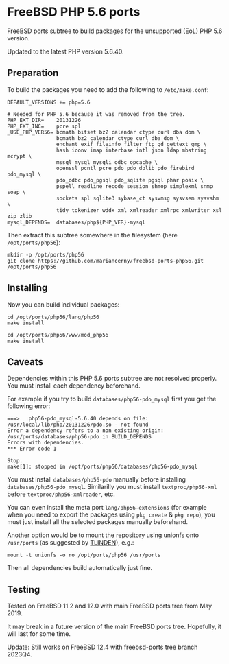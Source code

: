 # FreeBSD PHP 5.6 ports

FreeBSD ports subtree to build packages for the unsupported (EoL) PHP 5.6 version.

Updated to the latest PHP version 5.6.40.

## Preparation

To build the packages you need to add the following to `/etc/make.conf`:

    DEFAULT_VERSIONS += php=5.6
    
    # Needed for PHP 5.6 because it was removed from the tree.
    PHP_EXT_DIR=    20131226
    PHP_EXT_INC=    pcre spl
    _USE_PHP_VER56= bcmath bitset bz2 calendar ctype curl dba dom \
                    bcmath bz2 calendar ctype curl dba dom \
                    enchant exif fileinfo filter ftp gd gettext gmp \
                    hash iconv imap interbase intl json ldap mbstring mcrypt \
                    mssql mysql mysqli odbc opcache \
                    openssl pcntl pcre pdo pdo_dblib pdo_firebird pdo_mysql \
                    pdo_odbc pdo_pgsql pdo_sqlite pgsql phar posix \
                    pspell readline recode session shmop simplexml snmp soap \
                    sockets spl sqlite3 sybase_ct sysvmsg sysvsem sysvshm \
                    tidy tokenizer wddx xml xmlreader xmlrpc xmlwriter xsl zip zlib
    mysql_DEPENDS=  databases/php${PHP_VER}-mysql

Then extract this subtree somewhere in the filesystem (here `/opt/ports/php56`):

	mkdir -p /opt/ports/php56
	git clone https://github.com/mariancerny/freebsd-ports-php56.git /opt/ports/php56

## Installing

Now you can build individual packages:

	cd /opt/ports/php56/lang/php56
	make install

	cd /opt/ports/php56/www/mod_php56
	make install

## Caveats

Dependencies within this PHP 5.6 ports subtree are not resolved properly. You must install each dependency beforehand.

For example if you try to build `databases/php56-pdo_mysql` first you get the following error:
    
    ===>   php56-pdo_mysql-5.6.40 depends on file: /usr/local/lib/php/20131226/pdo.so - not found
    Error a dependency refers to a non existing origin: /usr/ports/databases/php56-pdo in BUILD_DEPENDS
    Errors with dependencies.
    *** Error code 1
    
    Stop.
    make[1]: stopped in /opt/ports/php56/databases/php56-pdo_mysql

You must install `databases/php56-pdo` manually before installing `databases/php56-pdo_mysql`.
Similarilly you must install `textproc/php56-xml` before `textproc/php56-xmlreader`, etc.

You can even install the meta port `lang/php56-extensions` (for example when you need to export the packages using `pkg create` & `pkg repo`),
you must just install all the selected packages manually beforehand.

Another option would be to mount the repository using unionfs onto `/usr/ports` (as suggested by [TLINDEN](https://github.com/mariancerny/freebsd-ports-php56/issues/5)), e.g.:

    mount -t unionfs -o ro /opt/ports/php56 /usr/ports

Then all dependencies build automatically just fine.

## Testing

Tested on FreeBSD 11.2 and 12.0 with main FreeBSD ports tree from May 2019.

It may break in a future version of the main FreeBSD ports tree. Hopefully, it will last for some time.

Update: Still works on FreeBSD 12.4 with freebsd-ports tree branch 2023Q4.
